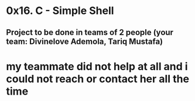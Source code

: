 # 0x16. C - Simple Shell

##  Project to be done in teams of 2 people (your team: Divinelove Ademola, Tariq Mustafa)

# my teammate did not help at all and i could not reach or contact her all the time

